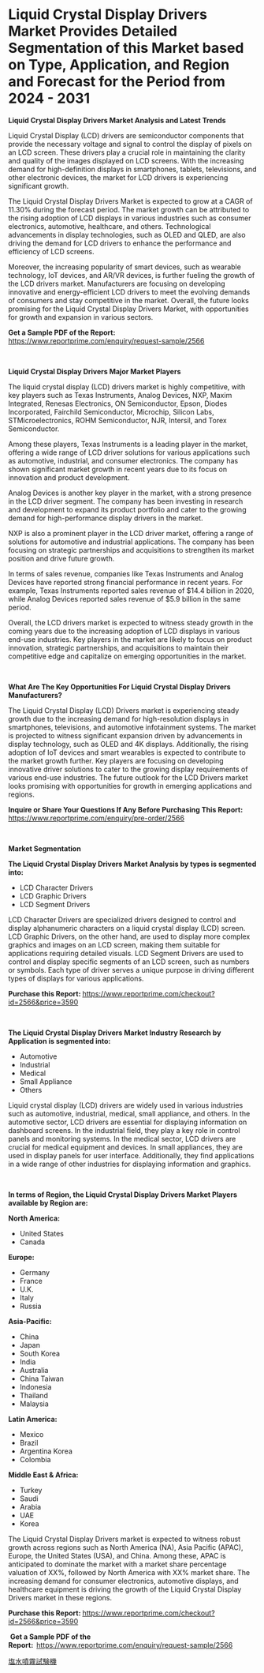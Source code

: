 <p><h1>Liquid Crystal Display Drivers Market Provides Detailed Segmentation of this Market based on Type, Application, and Region and Forecast for the Period from 2024 - 2031</h1></p><p><strong>Liquid Crystal Display Drivers Market Analysis and Latest Trends</strong></p>
<p><p>Liquid Crystal Display (LCD) drivers are semiconductor components that provide the necessary voltage and signal to control the display of pixels on an LCD screen. These drivers play a crucial role in maintaining the clarity and quality of the images displayed on LCD screens. With the increasing demand for high-definition displays in smartphones, tablets, televisions, and other electronic devices, the market for LCD drivers is experiencing significant growth.</p><p>The Liquid Crystal Display Drivers Market is expected to grow at a CAGR of 11.30% during the forecast period. The market growth can be attributed to the rising adoption of LCD displays in various industries such as consumer electronics, automotive, healthcare, and others. Technological advancements in display technologies, such as OLED and QLED, are also driving the demand for LCD drivers to enhance the performance and efficiency of LCD screens.</p><p>Moreover, the increasing popularity of smart devices, such as wearable technology, IoT devices, and AR/VR devices, is further fueling the growth of the LCD drivers market. Manufacturers are focusing on developing innovative and energy-efficient LCD drivers to meet the evolving demands of consumers and stay competitive in the market. Overall, the future looks promising for the Liquid Crystal Display Drivers Market, with opportunities for growth and expansion in various sectors.</p></p>
<p><strong>Get a Sample PDF of the Report:&nbsp;</strong> <a href="https://www.reportprime.com/enquiry/request-sample/2566">https://www.reportprime.com/enquiry/request-sample/2566</a></p>
<p>&nbsp;</p>
<p><strong>Liquid Crystal Display Drivers Major Market Players</strong></p>
<p><p>The liquid crystal display (LCD) drivers market is highly competitive, with key players such as Texas Instruments, Analog Devices, NXP, Maxim Integrated, Renesas Electronics, ON Semiconductor, Epson, Diodes Incorporated, Fairchild Semiconductor, Microchip, Silicon Labs, STMicroelectronics, ROHM Semiconductor, NJR, Intersil, and Torex Semiconductor. </p><p>Among these players, Texas Instruments is a leading player in the market, offering a wide range of LCD driver solutions for various applications such as automotive, industrial, and consumer electronics. The company has shown significant market growth in recent years due to its focus on innovation and product development.</p><p>Analog Devices is another key player in the market, with a strong presence in the LCD driver segment. The company has been investing in research and development to expand its product portfolio and cater to the growing demand for high-performance display drivers in the market.</p><p>NXP is also a prominent player in the LCD driver market, offering a range of solutions for automotive and industrial applications. The company has been focusing on strategic partnerships and acquisitions to strengthen its market position and drive future growth.</p><p>In terms of sales revenue, companies like Texas Instruments and Analog Devices have reported strong financial performance in recent years. For example, Texas Instruments reported sales revenue of $14.4 billion in 2020, while Analog Devices reported sales revenue of $5.9 billion in the same period.</p><p>Overall, the LCD drivers market is expected to witness steady growth in the coming years due to the increasing adoption of LCD displays in various end-use industries. Key players in the market are likely to focus on product innovation, strategic partnerships, and acquisitions to maintain their competitive edge and capitalize on emerging opportunities in the market.</p></p>
<p>&nbsp;</p>
<p><strong>What Are The Key Opportunities For Liquid Crystal Display Drivers Manufacturers?</strong></p>
<p><p>The Liquid Crystal Display (LCD) Drivers market is experiencing steady growth due to the increasing demand for high-resolution displays in smartphones, televisions, and automotive infotainment systems. The market is projected to witness significant expansion driven by advancements in display technology, such as OLED and 4K displays. Additionally, the rising adoption of IoT devices and smart wearables is expected to contribute to the market growth further. Key players are focusing on developing innovative driver solutions to cater to the growing display requirements of various end-use industries. The future outlook for the LCD Drivers market looks promising with opportunities for growth in emerging applications and regions.</p></p>
<p><strong>Inquire or Share Your Questions If Any Before Purchasing This Report:</strong> <a href="https://www.reportprime.com/enquiry/pre-order/2566">https://www.reportprime.com/enquiry/pre-order/2566</a></p>
<p>&nbsp;</p>
<p><strong>Market Segmentation</strong></p>
<p><strong>The Liquid Crystal Display Drivers Market Analysis by types is segmented into:</strong></p>
<p><ul><li>LCD Character Drivers</li><li>LCD Graphic Drivers</li><li>LCD Segment Drivers</li></ul></p>
<p><p>LCD Character Drivers are specialized drivers designed to control and display alphanumeric characters on a liquid crystal display (LCD) screen. LCD Graphic Drivers, on the other hand, are used to display more complex graphics and images on an LCD screen, making them suitable for applications requiring detailed visuals. LCD Segment Drivers are used to control and display specific segments of an LCD screen, such as numbers or symbols. Each type of driver serves a unique purpose in driving different types of displays for various applications.</p></p>
<p><strong>Purchase this Report:&nbsp;</strong><a href="https://www.reportprime.com/checkout?id=2566&price=3590">https://www.reportprime.com/checkout?id=2566&price=3590</a></p>
<p>&nbsp;</p>
<p><strong>The Liquid Crystal Display Drivers Market Industry Research by Application is segmented into:</strong></p>
<p><ul><li>Automotive</li><li>Industrial</li><li>Medical</li><li>Small Appliance</li><li>Others</li></ul></p>
<p><p>Liquid crystal display (LCD) drivers are widely used in various industries such as automotive, industrial, medical, small appliance, and others. In the automotive sector, LCD drivers are essential for displaying information on dashboard screens. In the industrial field, they play a key role in control panels and monitoring systems. In the medical sector, LCD drivers are crucial for medical equipment and devices. In small appliances, they are used in display panels for user interface. Additionally, they find applications in a wide range of other industries for displaying information and graphics.</p></p>
<p>&nbsp;</p>
<p><strong>In terms of Region, the Liquid Crystal Display Drivers Market Players available by Region are:</strong></p>
<p>
    <p> <strong> North America: </strong>
        <ul>
            <li>United States</li>
            <li>Canada</li>
        </ul>
        </p> 
    <p> <strong> Europe: </strong>
        <ul>
            <li>Germany</li>
            <li>France</li>
            <li>U.K.</li>
            <li>Italy</li>
            <li>Russia</li>
        </ul>
        </p> 
    <p> <strong> Asia-Pacific: </strong>
        <ul>
            <li>China</li>
            <li>Japan</li>
            <li>South Korea</li>
            <li>India</li>
            <li>Australia</li>
            <li>China Taiwan</li>
            <li>Indonesia</li>
            <li>Thailand</li>
            <li>Malaysia</li>
        </ul>
        </p> 
    <p> <strong> Latin America: </strong>
        <ul>
            <li>Mexico</li>
            <li>Brazil</li>
            <li>Argentina Korea</li>
            <li>Colombia</li>
        </ul>
        </p> 
    <p> <strong> Middle East & Africa: </strong>
        <ul>
            <li>Turkey</li>
            <li>Saudi</li>
            <li>Arabia</li>
            <li>UAE</li>
            <li>Korea</li>
        </ul>
    </p>
    </p>
<p><p>The Liquid Crystal Display Drivers market is expected to witness robust growth across regions such as North America (NA), Asia Pacific (APAC), Europe, the United States (USA), and China. Among these, APAC is anticipated to dominate the market with a market share percentage valuation of XX%, followed by North America with XX% market share. The increasing demand for consumer electronics, automotive displays, and healthcare equipment is driving the growth of the Liquid Crystal Display Drivers market in these regions.</p></p>
<p><strong>Purchase this Report: </strong><a href="https://www.reportprime.com/checkout?id=2566&price=3590">https://www.reportprime.com/checkout?id=2566&price=3590</a></p>
<p>&nbsp;<strong>Get a Sample PDF of the Report:&nbsp;&nbsp;</strong><a href="https://www.reportprime.com/enquiry/request-sample/2566">https://www.reportprime.com/enquiry/request-sample/2566</a></p>
<p><strong></strong></p>
<p><p><a href="https://github.com/mreklxf44233/Market-Research-Report-List-1/blob/main/832586511774.md">塩水噴霧試験機</a></p></p>